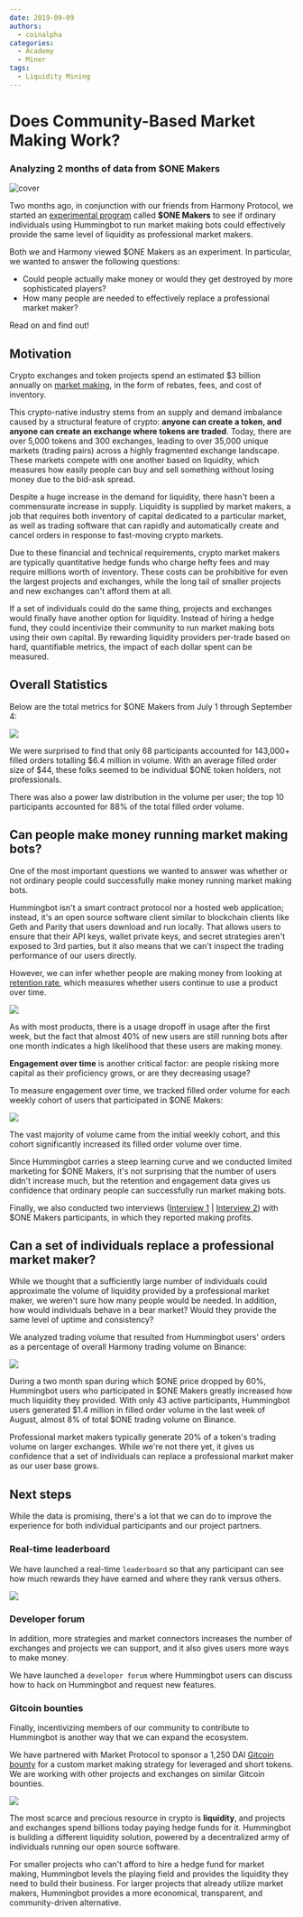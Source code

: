 ```yaml
---
date: 2019-09-09
authors:
  - coinalpha
categories:
  - Academy
  - Miner
tags:
  - Liquidity Mining
---
```



# Does Community-Based Market Making Work?

### Analyzing 2 months of data from $ONE Makers

![cover](one-makers.jpg)

Two months ago, in conjunction with our friends from Harmony Protocol, we started an [experimental program](/blog/introducing-harmony-liquidity-bounties) called **$ONE Makers** to see if ordinary individuals using Hummingbot to run market making bots could effectively provide the same level of liquidity as professional market makers.

Both we and Harmony viewed $ONE Makers as an experiment. In particular, we wanted to answer the following questions:

* Could people actually make money or would they get destroyed by more sophisticated players? 
* How many people are needed to effectively replace a professional market maker?

Read on and find out!

<!-- more -->

## Motivation

Crypto exchanges and token projects spend an estimated $3 billion annually on [market making](https://hackernoon.com/a-guide-to-market-making-for-crypto-startups-jydr387v), in the form of rebates, fees, and cost of inventory.

This crypto-native industry stems from an supply and demand imbalance caused by a structural feature of crypto: **anyone can create a token, and anyone can create an exchange where tokens are traded**. Today, there are over 5,000 tokens and 300 exchanges, leading to over 35,000 unique markets (trading pairs) across a highly fragmented exchange landscape. These markets compete with one another based on liquidity, which measures how easily people can buy and sell something without losing money due to the bid-ask spread.



Despite a huge increase in the demand for liquidity, there hasn't been a commensurate increase in supply. Liquidity is supplied by market makers, a job that requires both inventory of capital dedicated to a particular market, as well as trading software that can rapidly and automatically create and cancel orders in response to fast-moving crypto markets.

Due to these financial and technical requirements, crypto market makers are typically quantitative hedge funds who charge hefty fees and may require millions worth of inventory. These costs can be prohibitive for even the largest projects and exchanges, while the long tail of smaller projects and new exchanges can't afford them at all.

If a set of individuals could do the same thing, projects and exchanges would finally have another option for liquidity. Instead of hiring a hedge fund, they could incentivize their community to run market making bots using their own capital. By rewarding liquidity providers per-trade based on hard, quantifiable metrics, the impact of each dollar spent can be measured.


## Overall Statistics

Below are the total metrics for $ONE Makers from July 1 through September 4:

![](overall.png)

We were  surprised to find that only 68 participants accounted for 143,000+ filled orders totalling $6.4 million in volume. With an average filled order size of $44, these folks seemed to be individual $ONE token holders, not professionals.

There was also a power law distribution in the volume per user; the top 10 participants accounted for 88% of the total filled order volume.


## Can people make money running market making bots?

One of the most important questions we wanted to answer was whether or not ordinary people could successfully make money running market making bots. 

Hummingbot isn't a smart contract protocol nor a hosted web application; instead, it's an open source software client similar to blockchain clients like Geth and Parity that users download and run locally. That allows users to ensure that their API keys, wallet private keys, and secret strategies aren't exposed to 3rd parties, but it also means that we can't inspect the trading performance of our users directly. 

However, we can infer whether people are making money from looking at [retention rate](https://andrewchen.co/retention-is-king/), which measures whether users continue to use a product over time.

![](retention.png)

As with most products, there is a usage dropoff in usage after the first week, but the fact that almost 40% of new users are still running bots after one month indicates a high likelihood that these users are making money.

**Engagement over time** is another critical factor: are people risking more capital as their proficiency grows, or are they decreasing usage?

To measure engagement over time, we tracked filled order volume for each weekly cohort of users that participated in $ONE Makers:

![](cohorts.png)

The vast majority of volume came from the initial weekly cohort, and this cohort significantly increased its filled order volume over time.

Since Hummingbot carries a steep learning curve and we conducted limited marketing for $ONE Makers, it's not surprising that the number of users didn't increase much, but the retention and engagement data gives us confidence that ordinary people can successfully run market making bots.

Finally, we also conducted two interviews ([Interview 1](../2019-07-top-bounty-hunter-interview1/index.md) | [Interview 2](../2019-09-top-bounty-hunter-interview2/index.md)) with $ONE Makers participants, in which they reported making profits.


## Can a set of individuals replace a professional market maker?

While we thought that a sufficiently large number of individuals could approximate the volume of liquidity provided by a professional market maker, we weren't sure how many people would be needed. In addition, how would individuals behave in a bear market? Would they provide the same level of uptime and consistency?

We analyzed trading volume that resulted from Hummingbot users' orders as a percentage of overall Harmony trading volume on Binance:

![](volume.png)

During a two month span during which $ONE price dropped by 60%, Hummingbot users who participated in $ONE Makers greatly increased how much liquidity they provided. With only 43 active participants, Hummingbot users generated $1.4 million in filled order volume in the last week of August, almost 8% of total $ONE trading volume on Binance.

Professional market makers typically generate 20% of a token's trading volume on larger exchanges. While we're not there yet, it gives us confidence that a set of individuals can replace a professional market maker as our user base grows.


## Next steps

While the data is promising, there's a lot that we can do to improve the experience for both individual participants and our project partners. 

### Real-time leaderboard

We have launched a real-time `leaderboard` so that any participant can see how much rewards they have earned and where they rank versus others.

![](leaderboard.png)

### Developer forum

In addition, more strategies and market connectors increases the number of exchanges and projects we can support, and it also gives users more ways to make money. 

We have launched a `developer forum` where Hummingbot users can discuss how to hack on Hummingbot and request new features.

### Gitcoin bounties

Finally, incentivizing members of our community to contribute to Hummingbot is another way that we can expand the ecosystem. 

We have partnered with Market Protocol to sponsor a 1,250 DAI [Gitcoin bounty](https://gitcoin.co/issue/MARKETProtocol/MARKETProtocol/230/3417) for a custom market making strategy for leveraged and short tokens. We are working with other projects and exchanges on similar Gitcoin bounties.

![](gitcoin.png)


The most scarce and precious resource in crypto is **liquidity**, and projects and exchanges spend billions today paying hedge funds for it. Hummingbot is building a different liquidity solution, powered by a decentralized army of individuals running our open source software.

For smaller projects who can't afford to hire a hedge fund for market making, Hummingbot levels the playing field and provides the liquidity they need to build their business. For larger projects that already utilize market makers, Hummingbot provides a more economical, transparent, and community-driven alternative.
